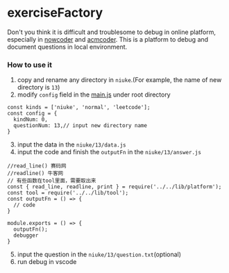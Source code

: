 # exerciseFactory
Don't you think it is difficult and troublesome to debug in online platform, especially in [nowcoder](https://www.nowcoder.com/1470833) and [acmcoder](http://www.acmcoder.com/index). 
This is a platform to debug and document questions in local environment.

### How to use it
1. copy and rename any directory in `niuke`.(For example, the name of new directory is `13`)
2. modify `config` field in the [main.js](https://github.com/sumAlbert/exerciseFactory/blob/master/main.js) under root directory
```
const kinds = ['niuke', 'normal', 'leetcode'];
const config = {
  kindNum: 0,
  questionNum: 13,// input new directory name
}
```
3. input the data in the `niuke/13/data.js`
4. input the code and finish the `outputFn` in the `niuke/13/answer.js`
```
//read_line() 赛码网
//readline() 牛客网
// 有些函数在tool里面，需要取出来
const { read_line, readline, print } = require('../../lib/platform');
const tool = require('../../lib/tool');
const outputFn = () => {
  // code
}

module.exports = () => {
  outputFn();
  debugger
}
```
5. input the question in the `niuke/13/question.txt`(optional)
6. run debug in vscode

